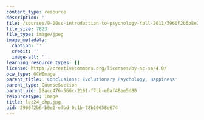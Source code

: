 ```yaml
---
content_type: resource
description: ''
file: /courses/9-00sc-introduction-to-psychology-fall-2011/3960f2b6b8e2efbd0c1b78b10658e674_lec24_chp.jpg
file_size: 7823
file_type: image/jpeg
image_metadata:
  caption: ''
  credit: ''
  image-alt: ''
learning_resource_types: []
license: https://creativecommons.org/licenses/by-nc-sa/4.0/
ocw_type: OCWImage
parent_title: 'Conclusions: Evolutionary Psychology, Happiness'
parent_type: CourseSection
parent_uid: 28acc476-566c-2161-f7cb-e0af48ee5d80
resourcetype: Image
title: lec24_chp.jpg
uid: 3960f2b6-b8e2-efbd-0c1b-78b10658e674
---
```


